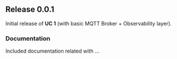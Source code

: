 ## Release 0.0.1

Initial release of **UC 1** (with basic MQTT Broker + Observability layer).

### Documentation

Included documentation related with ...
